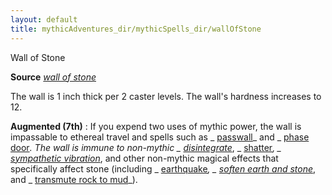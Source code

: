 ```yaml
---
layout: default
title: mythicAdventures_dir/mythicSpells_dir/wallOfStone
---
```

Wall of Stone

**Source** [_wall of stone_](../spells_dir/wallOfStone#_wall-of-stone)

The wall is 1 inch thick per 2 caster levels. The wall's hardness increases to 12.

**Augmented (7th)** : If you expend two uses of mythic power, the wall is impassable to ethereal travel and spells such as _ [passwall](../spells_dir/passwall#_passwall)_ and _ [phase door](../spells_dir/phaseDoor#_phase-door)_. The wall is immune to non-mythic _ [disintegrate](../spells_dir/disintegrate#_disintegrate)_, _ [shatter](../spells_dir/shatter#_shatter)_, _ [sympathetic vibration](../spells_dir/sympatheticVibration#_sympathetic-vibration)_, and other non-mythic magical effects that specifically affect stone (including _ [earthquake](../spells_dir/earthquake#_earthquake)_, _ [soften earth and stone](../spells_dir/softenEarthAndStone#_soften-earth-and-stone)_, and _ [transmute rock to mud](../spells_dir/transmuteRockToMud#_transmute-rock-to-mud)_).

